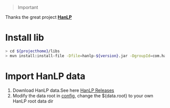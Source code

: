 > Important

Thanks the great project [**HanLP**](https://github.com/hankcs/HanLP)

# Install lib
 ```bash
> cd ${projecthome}/libs
> mvn install:install-file -Dfile=hanlp-${version}.jar -DgroupId=com.hankcs -DartifactId=hanlp -Dversion=${version} -Dpackaging=jar
```

# Import HanLP data

1. Download HanLP data.See here [HanLP Releases](https://github.com/hankcs/HanLP/releases)
2. Modify the data root in [config](config/hanlp.properties), change the ${data.root} to your own HanLP root data dir
